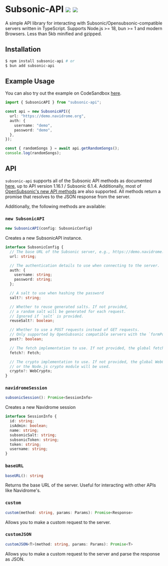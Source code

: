 # Subsonic-API <a href="https://www.npmjs.com/package/subsonic-api"><img src="https://img.shields.io/npm/v/subsonic-api?style=flat&colorA=000000&colorB=efefef"/></a> <a href="https://github.com/explodingcamera/subsonic-api/actions/workflows/test.yml"><img src="https://img.shields.io/github/actions/workflow/status/explodingcamera/subsonic-api/test.yml?branch=main&style=flat&colorA=000000"/></a>

A simple API library for interacting with Subsonic/Opensubsonic-compatible servers written in TypeScript. Supports Node.js >= 18, bun >= 1 and modern Browsers. Less than 5kb minified and gzipped.

## Installation

```bash
$ npm install subsonic-api # or
$ bun add subsonic-api
```

## Example Usage

You can also try out the example on CodeSandbox [here](https://codesandbox.io/p/sandbox/subsonic-api-nlgp4c).

```ts
import { SubsonicAPI } from "subsonic-api";

const api = new SubsonicAPI({
  url: "https://demo.navidrome.org",
  auth: {
    username: "demo",
    password: "demo",
  },
});

const { randomSongs } = await api.getRandomSongs();
console.log(randomSongs);
```

## API

`subsonic-api` supports all of the Subsonic API methods as documented [here](http://www.subsonic.org/pages/api.jsp), up to API version 1.16.1 / Subsonic 6.1.4. Additionally, most of [OpenSubsonic's new API methods](https://opensubsonic.netlify.app/) are also supported.
All methods return a promise that resolves to the JSON response from the server.

Additionally, the following methods are available:

### `new SubsonicAPI`

```ts
new SubsonicAPI(config: SubsonicConfig)
```

Creates a new SubsonicAPI instance.

```ts
interface SubsonicConfig {
  // The base URL of the Subsonic server, e.g., https://demo.navidrome.org.
  url: string;

  // The authentication details to use when connecting to the server.
  auth: {
    username: string;
    password: string;
  };

  // A salt to use when hashing the password
  salt?: string;

  // Whether to reuse generated salts. If not provided,
  // a random salt will be generated for each request.
  // Ignored if `salt` is provided.
  reuseSalt?: boolean;

  // Whether to use a POST requests instead of GET requests.
  // Only supported by OpenSubsonic compatible servers with the `formPost` extension.
  post?: boolean;

  // The fetch implementation to use. If not provided, the global fetch will be used.
  fetch?: Fetch;

  // The crypto implementation to use. If not provided, the global WebCrypto object
  // or the Node.js crypto module will be used.
  crypto?: WebCrypto;
}
```

### `navidromeSession`

```ts
subsonicSession(): Promise<SessionInfo>
```

Creates a new Navidrome session

```ts
interface SessionInfo {
  id: string;
  isAdmin: boolean;
  name: string;
  subsonicSalt: string;
  subsonicToken: string;
  token: string;
  username: string;
}
```

### `baseURL`

```ts
baseURL(): string
```

Returns the base URL of the server. Useful for interacting with other APIs like Navidrome's.

### `custom`

```ts
custom(method: string, params: Params): Promise<Response>
```

Allows you to make a custom request to the server.

### `customJSON`

```ts
customJSON<T>(method: string, params: Params): Promise<T>
```

Allows you to make a custom request to the server and parse the response as JSON.
